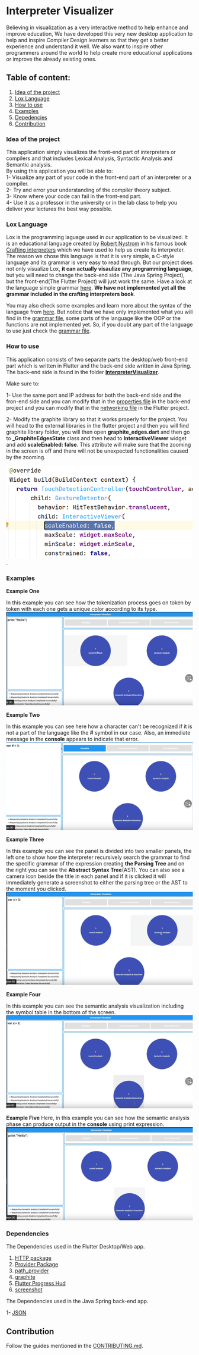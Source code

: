 # Interpreter Visualizer 
Believing in visualization as a very interactive method to help enhance and improve education, We have developed this very new desktop application to help and inspire Compiler Design learners so that they get a better experience and understand it well. We also want to inspire other programmers around the world to help create more educational applications or improve the already existing ones.


## Table of content:
1. [Idea of the project](#idea) 
2. [Lox Language](#lox)
3. [How to use](#install)
4. [Examples](#ex)
5. [Depedencies](#Depend)
6. [Contribution](#con)

<a name = "idea"></a>
### Idea of the project

This application simply visualizes the front-end part of interpreters or compilers and that includes Lexical Analysis, Syntactic Analysis and Semantic analysis.<br />
By using this application you will be able to:<br />
1- Visualize any part of your code in the front-end part of an interpreter or a compiler.<br />
2- Try and error your understanding of the compiler theory subject.<br />
3- Know where your code can fail in the front-end part.<br />
4- Use it as a professor in the university or in the lab class to help you deliver your lectures the best way possible.<br />

<a name = "lox"></a>
### Lox Language

Lox is the programming laguage used in our application to be visualized. It is an educational language created by [Robert Nystrom](https://github.com/munificent) in his famous book [Crafting interpreters](https://craftinginterpreters.com/contents.html) which we have used to help us create its interpreter. The reason we chose this language is that it is very simple, a C-style language and its grammar is very easy to read through. But our project does not only visualize Lox, **it can actually visaulize any programming language**, but you will need to change the back-end side (The Java Spring Project), but the front-end(The Flutter Project) will just work the same.
Have a look at the language simple grammar [here](LoxGrammar). **We have not implemented yet all the grammar included in the crafting interpreters book**.

You may also check some examples and learn more about the syntax of the language from [here](https://craftinginterpreters.com/the-lox-language.html). But notice that we have only implemented what you will find in the [grammar file](LoxGrammar), some parts of the language like the OOP or the functions are not implemented yet. So, if you doubt any part of the language to use just check the [grammar file](LoxGrammar).

<a name = "install"></a>
### How to use

This application consists of two separate parts the desktop/web front-end part which is written in Flutter and the back-end side written in Java Spring. The back-end side is found in the folder [**InterpreterVisualizer**](https://github.com/OsamaMaani/Interpreter-Visualizer/tree/master/InterpreterVisualizer).

Make sure to:

1- Use the same port and IP address for both the back-end side and the fron-end side and you can modify that in the [properties file](https://github.com/OsamaMaani/Interpreter-Visualizer/blob/master/InterpreterVisualizer/src/main/resources/application.properties) in the back-end project and you can modify that in the [networking file](https://github.com/OsamaMaani/Interpreter-Visualizer/blob/master/lib/services/networking.dart) in the Flutter project.

2- Modify the graphite library so that it works properly for  the project. You will head to the external libraries in the flutter project and then you will find graphite library folder, you will then open **graphite_edges.dart** and then go to  **_GraphiteEdgesState** class and then head to **InteractiveViewer** widget and add **scaleEnabled: false**. This attribute will make sure that the zooming in the screen is off and there will not be unexpected functionalities caused by the zooming.

![add](graphite_modify.png).

<a name = "ex"></a>
### Examples

 
 **Example One**
 
 In this example you can see how the tokenization process goes on token by token with each one gets a unique color according to its type. 
![Lexical Analysis](peek-hello-lexical.gif)

**Example Two**

In this example you can see here how a character can't be recognized if it is not a part of the language like the **#** symbol in our case.
Also, an immediate message in the **console** appears to indicate that error.
![Lexical Analysis](peek-lexical-error.gif)

**Example Three**

In this example you can see the panel is divided into two smaller panels, the left one to show how the interpreter recursively search the grammar to find the specific grammar of the expression creating **the Parsing Tree** and on the right you can see the **Abstract Syntax Tree**(AST). 
You can also see a camera icon beside the title in each panel and if it is clicked it will immediately generate a screenshot to either the parsing tree or the AST to the moment you clicked. 
![Lexical Analysis](Peek-parsing.gif)

**Example Four**

In this example you can see the semantic analysis visualization including the symbol table in the bottom of the screen.
![Lexical Analysis](Peek-semantic.gif)

**Example Five**
Here, in this example you can see how the semantic analysis phase can produce output in the **console** using print expression.
![Lexical Analysis](peek-hello-semantic.gif)

<a name = "Depend"></a>
### Dependencies

The Dependencies used in the Flutter Desktop/Web app.
1. [HTTP package](https://pub.dev/packages/http)
2. [Provider Package](https://pub.dev/packages/provider) 
3. [path_provider](https://pub.dev/packages/path_provider)
4. [graphite](https://pub.dev/packages/graphite)
5. [Flutter Progress Hud](https://pub.dev/packages/flutter_progress_hud)
6. [screenshot](https://pub.dev/packages/screenshot)

The Dependencies used in the Java Spring back-end app.

1- [JSON](https://mvnrepository.com/artifact/org.json/json/20090211)

<a name= "con"></a>
## Contribution

Follow the guides mentioned in the [CONTRIBUTING.md](contribution.md).














